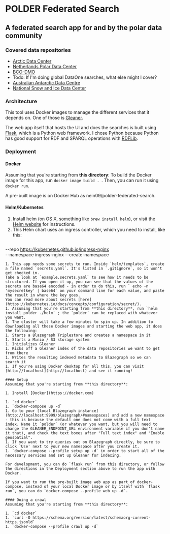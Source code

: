 # POLDER Federated Search

## A federated search app for and by the polar data community

### Covered data repositories
- [Arctic Data Center]( https://arcticdata.io/)
- [Netherlands Polar Data Center](https://npdc.nl)
- [BCO-DMO](https://www.bco-dmo.org/)
- Todo: If I'm doing global DataOne searches, what else might I cover?
- [Australian Antarctic Data Centre](https://data.aad.gov.au/)
- [National Snow and Ice Data Center](https://nsidc.org])

### Architecture
This tool uses Docker images to manage the different services that it depends on. One of those is [Gleaner](https://gleaner.io).

The web app itself that hosts the UI and does the searches is built using [Flask](https://flask.palletsprojects.com), which is a Python web framework. I chose Python because Python has good support for RDF and SPARQL operations with [RDFLib](https://rdflib.dev/).

### Deployment

#### Docker
Assuming that you're starting from **this directory**:
To build the Docker image for this app, run `docker image build . `. Then, you can run it using `docker run`.

A pre-built image is on Docker Hub as nein09/polder-federated-search.

#### Helm/Kubernetes

1. Install helm (on OS X, something like `brew install helm`), or visit the [Helm website](http://helm.sh) for instructions.
1. This Helm chart uses an ingress controller, which you need to install, like this:
    ```helm upgrade --install ingress-nginx ingress-nginx \
  --repo https://kubernetes.github.io/ingress-nginx \
  --namespace ingress-nginx --create-namespace
  ```
1. This app needs some secrets to run. Inside `helm/templates`, create a file named `secrets.yaml`. It's listed in `.gitignore`, so it won't get checked in.
  Take a look at `example.secrets.yaml` to see how it needs to be structured. If you open it up, you can see that the values of the secrets are base64 encoded - in order to do this, run ` echo -n 'mysecretkey' | base64` on your command line for each value, and paste the result in where the key goes.
  You can read more about secrets [here](https://kubernetes.io/docs/concepts/configuration/secret/).
1. Assuming that you're starting from **this directory**, run `helm install polder ./helm` ; the `polder` can be replaced with whatever you want.
1. The cluster will take a few minutes to spin up. In addition to downloading all these Docker images and starting the web app, it does the following:
  1. Starts a Blazegraph Triplestore and creates a namespace in it
  1. Starts a Minio / S3 storage system
  1. Initializes Gleaner
  1. Kicks off a Gleaner index of the data repositories we want to get from there
  1. Writes the resulting indexed metadata to Blazegraph so we can search it
1. If you're using Docker desktop for all this, you can visit [http://localhost](http://localhost) and see it running!

#### Setup
Assuming that you're starting from **this directory**:

1. Install [Docker](https://docker.com)

1. `cd docker`
1. `docker-compose up -d`
1. Go to your [local Blazegraph instance](http://localhost:9999/blazegraph/#namespaces) and add a new namespace - this is because the default one does not come with a full text index. Name it `polder` (or whatever you want, but you will need to change the GLEANER_ENDPOINT_URL environment variable if you don't name it that), and check the text boxes after "Full text index" and "Enable geospatial".
1. If you want to try queries out on Blazegraph directly, be sure to click 'Use' next to your new namespace after you create it.
1. `docker-compose --profile setup up -d` in order to start all of the necessary services and set up Gleaner for indexing.

For development, you can do `flask run` from this directory, or follow the directions in the Deployment section above to run the app with Docker.

If you want to run the pre-built image web app as part of docker-compose, instead of your local Docker image or by itself with `flask run`, you can do `docker-compose --profile web up -d`.

#### Doing a crawl
Assuming that you're starting from **this directory**:

1. `cd docker`
1. `curl -O https://schema.org/version/latest/schemaorg-current-https.jsonld`
1. `docker-compose --profile crawl up -d`

